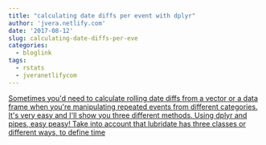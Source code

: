 ```yaml
---
title: "calculating date diffs per event with dplyr"
author: 'jvera.netlify.com'
date: '2017-08-12'
slug: calculating-date-diffs-per-eve
categories:
  - bloglink
tags:
  - rstats
  - jveranetlifycom
---
```


[Sometimes you'd need to calculate rolling date diffs from a vector or a data frame when you're manipulating repeated events from different categories. It's very easy and I'll show you three different methods. Using dplyr and pipes, easy peasy! Take into account that lubridate has three classes or different ways, to define time<i class="fas fa-external-link-alt"></i>](http://jvera.netlify.com/post/2017/08/12/calculating-date-diffs-per-grouped-events-with-dplyr/)

